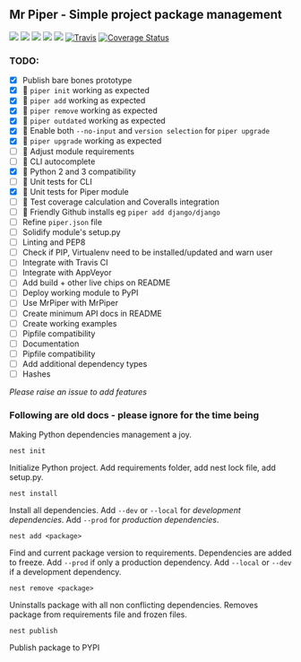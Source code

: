 Mr Piper - Simple project package management
-------------


[![](https://img.shields.io/pypi/v/mrpiper.svg)](https://pypi.python.org/pypi/mrpiper)
[![](https://img.shields.io/pypi/l/mrpiper.svg)](https://pypi.python.org/pypi/mrpiper)
[![](https://img.shields.io/pypi/wheel/mrpiper.svg)](https://pypi.python.org/pypi/mrpiper)
[![](https://img.shields.io/pypi/pyversions/mrpiper.svg)](https://pypi.python.org/pypi/mrpiper)
[![](https://img.shields.io/appveyor/ci/jamespacileo/mr-piper.svg)](https://ci.appveyor.com/project/jamespacileo/mr-piper/branch/master)
[![Travis](https://img.shields.io/travis/rust-lang/rust.svg)](https://travis-ci.org/jamespacileo/mr-piper)
[![Coverage Status](https://coveralls.io/repos/github/jamespacileo/mr-piper/badge.svg?branch=master)](https://coveralls.io/github/jamespacileo/mr-piper?branch=master)

### TODO:

- [X] Publish bare bones prototype
- [X] 🏃 `piper init` working as expected
- [X] 🏃 `piper add` working as expected
- [X] 🏃 `piper remove` working as expected
- [X] 🏃 `piper outdated` working as expected
- [X] 🏃 Enable both `--no-input` and `version selection` for `piper upgrade`
- [X] 🏃 `piper upgrade` working as expected
- [ ] 🏃 Adjust module requirements
- [ ] 🏃 CLI autocomplete
- [X] 🏃 Python 2 and 3 compatibility
- [ ] 🏃 Unit tests for CLI
- [X] 🏃 Unit tests for Piper module
- [ ] 🏃 Test coverage calculation and Coveralls integration
- [ ] 🏃 Friendly Github installs eg `piper add django/django`
- [ ] Refine `piper.json` file
- [ ] Solidify module's setup.py
- [ ] Linting and PEP8
- [ ] Check if PIP, Virtualenv need to be installed/updated and warn user
- [ ] Integrate with Travis CI
- [ ] Integrate with AppVeyor
- [ ] Add build + other live chips on README
- [ ] Deploy working module to PyPI
- [ ] Use MrPiper with MrPiper
- [ ] Create minimum API docs in README
- [ ] Create working examples
- [ ] Pipfile compatibility
- [ ] Documentation
- [ ] Pipfile compatibility
- [ ] Add additional dependency types
- [ ] Hashes

*Please raise an issue to add features*

### Following are old docs - please ignore for the time being

Making Python dependencies management a joy. 

    nest init

Initialize Python project. Add requirements folder, add nest lock file, add setup.py.

    nest install

Install all dependencies. Add `--dev` or `--local` for *development dependencies*. Add `--prod` for *production dependencies*.

    nest add <package>

Find and current package version to requirements. 
Dependencies are added to freeze.
Add `--prod` if only a production dependency. Add `--local` or `--dev` if a development dependency.

    nest remove <package>

Uninstalls package with all non conflicting dependencies. Removes package from requirements file and frozen files.

    nest publish

Publish package to PYPI
